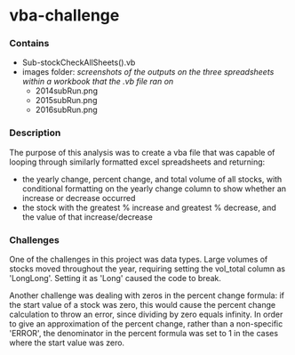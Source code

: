 # vba-challenge
### Contains
- Sub-stockCheckAllSheets().vb
- images folder: 
    _screenshots of the outputs on the three spreadsheets within a workbook that the .vb file ran on_
    - 2014subRun.png
    - 2015subRun.png
    - 2016subRun.png

### Description
The purpose of this analysis was to create a vba file that was capable of looping through similarly formatted excel spreadsheets and returning:

- the yearly change, percent change, and total volume of all stocks, with conditional formatting on the yearly change column to show whether an increase or decrease occurred
- the stock with the greatest % increase and greatest % decrease, and the value of that increase/decrease
### Challenges

One of the challenges in this project was data types. Large volumes of stocks moved throughout the year, requiring setting the vol_total column as 'LongLong'. Setting it as 'Long' caused the code to break. 

Another challenge was dealing with zeros in the percent change formula: if the start value of a stock was zero, this would cause the percent change calculation to throw an error, since dividing by zero equals infinity. In order to give an approximation of the percent change, rather than a non-specific 'ERROR', the denominator in the percent formula was set to 1 in the cases where the start value was zero. 